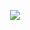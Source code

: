 <p align="center" target="_blank">
    <img src="https://skillicons.dev/icons?i=html,css,js,ts,react,next,styledcomponents,scss,git" alt"Skills">
</p>
